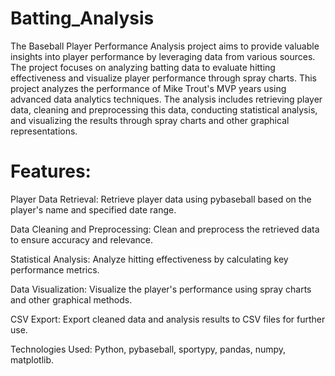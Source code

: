 # Batting_Analysis

The Baseball Player Performance Analysis project aims to provide valuable insights into player performance by leveraging data from various sources. The project focuses on analyzing batting data to evaluate hitting effectiveness and visualize player performance through spray charts. This project analyzes the performance of Mike Trout's MVP years using advanced data analytics techniques. The analysis includes retrieving player data, cleaning and preprocessing this data, conducting statistical analysis, and visualizing the results through spray charts and other graphical representations.

# Features:

Player Data Retrieval: Retrieve player data using pybaseball based on the player's name and specified date range.

Data Cleaning and Preprocessing: Clean and preprocess the retrieved data to ensure accuracy and relevance.

Statistical Analysis: Analyze hitting effectiveness by calculating key performance metrics.

Data Visualization: Visualize the player's performance using spray charts and other graphical methods.

CSV Export: Export cleaned data and analysis results to CSV files for further use.

Technologies Used: Python, pybaseball, sportypy, pandas, numpy, matplotlib.
